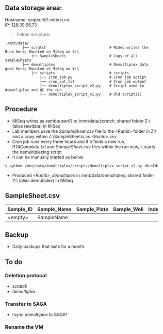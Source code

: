## Data storage area:
Hostname: seqtech01.vetinst.no  
IP: 128.39.96.73
> Folder structure:  

    ./mnt/data/ 
            ├── scratch                             # MiSeq writes the Runs here; Mounted on MiSeq as Z:\
                ├── SampleSheets                    # Copy of all SampleSheets
            ├── demultiplex                         # Demultiplex data goes here; Mounted on MiSeq as Y:\  
                ├── scripts                         # scripts
                    ├── cron_job.py                 # Cron job script 
                    ├── cron_out.txt                # Cron job output
                    ├── demultiplex_script_v2.py    # Script used to demutliplex and QC the run 
                    ├── demultiplex_script_v1.py    # Old script(s)


## Procedure
* MiSeq writes as _sambauser01_ to /mnt/data/scratch; shared folder Z:\ (alias rawdata) in MiSeq
* Lab members save the _SampleSheet.csv_ file to the \<RunId\> folder in Z:\ and a copy within Z:\SampleSheets\ as \<RunId>\.csv
* Cron job runs every three hours and if it finds a new run, _RTAComplete.txt_ and _SampleSheet.csv_ files within the run new, it starts the demultiplexing script
* It can be manually started as below
```bash
$ python /mnt/data/demultiplex/scripts/demultiplex_script_v2.py <RunId>
```
* Produced _\<RunId\>\_demultiplex_ in /mnt/data/demultiplex; shared folder Y:\ (alias demutiplex) in MiSeq
    
## SampleSheet.csv

| __Sample_ID__ | __Sample_Name__ | __Sample_Plate__ | __Sample_Well__ | __Index_Plate_Well__ | __I7_Index_ID__ | __index__ | __I5_Index_ID__ | __index__ | __Sample_Project__ | __Description__ |
|-------------|------------|------------|-------------|------------|------------|------------|------------|-------------|------------|------------|
| \<empty\>     | SampleName     |       |          |      | UDP0018      |  AGAGGCAACC    | UDP0018      | CTAATGATGG         | Listeria_20200101     |       |

## Backup
* Daily backups that lasts for a month

## To do
### Deletion protocol
* _scratch_
* _demultiplex_

### Transfer to SAGA
* rsync _demultiplex_ to SAGA?

### Rename the VM
